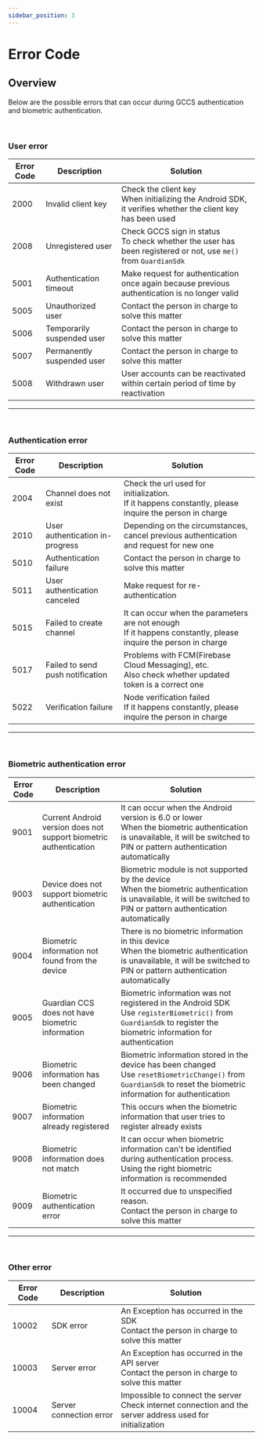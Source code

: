 ```yaml
---
sidebar_position: 3
---
```

# Error Code

## Overview
Below are the possible errors that can occur during GCCS authentication and biometric authentication.

<br/>

### User error

|Error Code|Description|Solution|
|------|---|---|
|2000|Invalid client key|Check the client key <br/> When initializing the Android SDK, it verifies whether the client key has been used|
|2008|Unregistered user|Check GCCS sign in status<br/> To check whether the user has been registered or not, use `me()` from `GuardianSdk`|
|5001|Authentication timeout|Make request for authentication once again because previous authentication is no longer valid|
|5005|Unauthorized user|Contact the person in charge to solve this matter|
|5006|Temporarily suspended user|Contact the person in charge to solve this matter|
|5007|Permanently suspended user|Contact the person in charge to solve this matter|
|5008|Withdrawn user|User accounts can be reactivated within certain period of time by reactivation|

---

<br/>

### Authentication error
|Error Code|Description|Solution|
|------|---|---|
|2004|Channel does not exist|Check the url used for initialization. <br/>If it happens constantly, please inquire the person in charge|
|2010|User authentication in-progress|Depending on the circumstances, cancel previous authentication and request for new one|
|5010|Authentication failure|Contact the person in charge to solve this matter|
|5011|User authentication canceled|Make request for re-authentication|
|5015|Failed to create channel|It can occur when the parameters are not enough <br/>If it happens constantly, please inquire the person in charge|
|5017|Failed to send push notification|Problems with FCM(Firebase Cloud Messaging), etc. <br/> Also check whether updated token is a correct one|
|5022|Verification failure|Node verification failed<br/>If it happens constantly, please inquire the person in charge|

---
<br/>

### Biometric authentication error
|Error Code|Description|Solution|
|------|---|---|
|9001|Current Android version does not support biometric authentication|It can occur when the Android version is 6.0 or lower<br/>When the biometric authentication is unavailable, it will be switched to PIN or pattern authentication automatically|
|9003|Device does not support biometric authentication|Biometric module is not supported by the device <br/> When the biometric authentication is unavailable, it will be switched to PIN or pattern authentication automatically|
|9004|Biometric information not found from the device|There is no biometric information in this device<br/> When the biometric authentication is unavailable, it will be switched to PIN or pattern authentication automatically|
|9005|Guardian CCS does not have biometric information|Biometric information was not registered in the Android SDK<br/> Use `registerBiometric()` from  `GuardianSdk` to register the biometric information for authentication|
|9006|Biometric information has been changed|Biometric information stored in the device has been changed<br/> Use `resetBiometricChange()` from `GuardianSdk` to reset the biometric information for authentication|
|9007|Biometric information already registered|This occurs when the biometric information that user tries to register already exists |
|9008|Biometric information does not match|It can occur when biometric information can't be identified during authentication process. Using the right biometric information is recommended|
|9009|Biometric authentication error|It occurred due to unspecified reason. <br/> Contact the person in charge to solve this matter|

---

<br/>

### Other error
|Error Code|Description|Solution|
|------|---|---|
|10002|SDK error|An Exception has occurred in the SDK <br/> Contact the person in charge to solve this matter|
|10003|Server error|An Exception has occurred in the API server <br/> Contact the person in charge to solve this matter|
|10004|Server connection error|Impossible to connect the server <br/> Check internet connection and the server address used for initialization|













